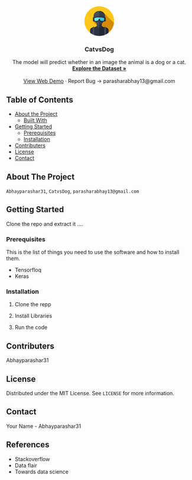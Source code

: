 <br />
<p align="center">
  <a href="https://github.com/github_Abhayparashar/catvsdog">
    <img src="profile.png" alt="Logo" width="80" height="80">
  </a>

  <h3 align="center">CatvsDog</h3>

  <p align="center">
The model will predict whether in an image the animal is a dog or a cat.
    <br />
    <a href="https://www.kaggle.com/c/dogs-vs-cats"><strong>Explore the Dataset »</strong></a>
    <br />
    <br />
    <a href="#">View Web Demo</a>
    ·
    <a>Report Bug -> parasharabhay13@gmail.com</a>
    
  </p>
</p>



<!-- TABLE OF CONTENTS -->
## Table of Contents

* [About the Project](#about-the-project)
  * [Built With](#built-with)
* [Getting Started](#getting-started)
  * [Prerequisites](#prerequisites)
  * [Installation](#installation)
* [Contributers](#contributers)
* [License](#license)
* [Contact](#contact)


<!-- ABOUT THE PROJECT -->
## About The Project

`Abhayparashar31`, `CatvsDog`,  `parasharabhay13@gmail.com`

<!-- GETTING STARTED -->
## Getting Started

Clone the repo and extract it ....

### Prerequisites

This is the list of things you need to use the software and how to install them.
* Tensorfloq
* Keras

### Installation
 
1. Clone the repp

2. Install Libraries

3. Run the code

## Contributers

Abhayparashar31

<!-- LICENSE -->
## License

Distributed under the MIT License. See `LICENSE` for more information.

<!-- CONTACT -->
## Contact

Your Name - Abhayparashar31

## References
* Stackoverflow
* Data flair
* Towards data science
